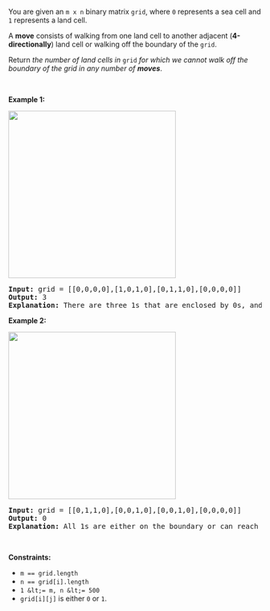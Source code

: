 You are given an `` m x n `` binary matrix `` grid ``, where `` 0 `` represents a sea cell and `` 1 `` represents a land cell.

A __move__ consists of walking from one land cell to another adjacent (__4-directionally__) land cell or walking off the boundary of the `` grid ``.

Return _the number of land cells in_ `` grid `` _for which we cannot walk off the boundary of the grid in any number of __moves___.

&nbsp;

__Example 1:__

<img alt="" src="https://assets.leetcode.com/uploads/2021/02/18/enclaves1.jpg" style="width: 333px; height: 333px;"/>

<pre>
<strong>Input:</strong> grid = [[0,0,0,0],[1,0,1,0],[0,1,1,0],[0,0,0,0]]
<strong>Output:</strong> 3
<strong>Explanation:</strong> There are three 1s that are enclosed by 0s, and one 1 that is not enclosed because its on the boundary.
</pre>

__Example 2:__

<img alt="" src="https://assets.leetcode.com/uploads/2021/02/18/enclaves2.jpg" style="width: 333px; height: 333px;"/>

<pre>
<strong>Input:</strong> grid = [[0,1,1,0],[0,0,1,0],[0,0,1,0],[0,0,0,0]]
<strong>Output:</strong> 0
<strong>Explanation:</strong> All 1s are either on the boundary or can reach the boundary.
</pre>

&nbsp;

__Constraints:__

*   `` m == grid.length ``
*   `` n == grid[i].length ``
*   `` 1 &lt;= m, n &lt;= 500 ``
*   `` grid[i][j] `` is either `` 0 `` or `` 1 ``.